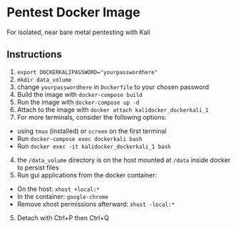 # Pentest Docker Image

For isolated, near bare metal pentesting with Kali

## Instructions
1. `export DOCKERKALIPASSWORD="yourpasswordhere"`
1. `mkdir data_volume`
1. change `yourpasswordhere` in `Dockerfile` to your chosen password
1. Build the image with `docker-compose build`
2. Run the image with `docker-compose up -d`
3. Attach to the image with `docker attach kalidocker_dockerkali_1`
4. For more terminals, consider the following options:
  - using `tmux` (installed) or `screen` on the first terminal
  - Run `docker-compose exec dockerkali bash`
  - Run `docker exec -it kalidocker_dockerkali_1 bash`
4. the `/data_volume` directory is on the host mounted at `/data` inside docker to persist files
4. Run gui applications from the docker container:
  - On the host: `xhost +local:*`
  - In the container: `google-chrome`
  - Remove xhost permissions afterward: `xhost -local:*`
5. Detach with Ctrl+P then Ctrl+Q
